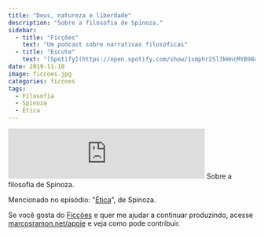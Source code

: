 ```yaml
---
title: "Deus, natureza e liberdade"
description: "Sobre a filosofia de Spinoza."
sidebar:
  - title: "Ficções"
    text: "Um podcast sobre narrativas filosóficas"
  - title: "Escute"
    text: "[Spotify](https://open.spotify.com/show/1smphr2Sl3kHncMYB984rc?si=Ds7GV4oNQnGxsm-bxYvasA), [Google](https://podcasts.google.com/?feed=aHR0cHM6Ly9hbmNob3IuZm0vcy9hOWM4NWIwL3BvZGNhc3QvcnNz) ou [RSS](https://anchor.fm/s/a9c85b0/podcast/rss)"
date: 2019-11-10
image: ficcoes.jpg
categories: ficcoes
tags: 
  - Filosofia
  - Spinoza
  - Ética
---
```


<iframe src="https://anchor.fm/podcastficcoes/embed/episodes/Deus--natureza-e-liberdade-e8u1ar" height="102px" width="400px" frameborder="0" scrolling="no"></iframe>
Sobre a filosofia de Spinoza.

Mencionado no episódio: "[Ética](https://amzn.to/2NXNyzJ)", de Spinoza.

Se você gosta do [Ficções](https://marcosramon.net/ficcoes/) e quer me ajudar a continuar produzindo, acesse [marcosramon.net/apoie](https://marcosramon.net/apoie/) e veja como pode contribuir.
